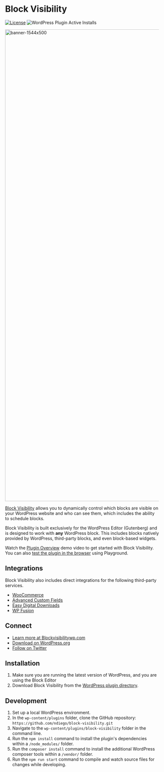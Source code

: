 # Block Visibility

[![License](https://img.shields.io/badge/license-GPL--2.0%2B-green.svg)](https://github.com/ndiego/block-visibility/blob/master/LICENSE.txt) ![WordPress Plugin Active Installs](https://img.shields.io/wordpress/plugin/installs/block-visibility?color=%23007cba&label=Active%20Installs&logo=wordpress&style=flat-square)

<img width="1544" alt="banner-1544x500" src="https://github.com/ndiego/block-visibility/blob/main/.wordpress-org/banner-1544x500.png?raw=true">

[Block Visibility](https://wordpress.org/plugins/block-visibility/) allows you to dynamically control which blocks are visible on your WordPress website and who can see them, which includes the ability to schedule blocks.

Block Visibility is built exclusively for the WordPress Editor (Gutenberg) and is designed to work with **any** WordPress block. This includes blocks natively provided by WordPress, third-party blocks, and even block-based widgets.

Watch the [Plugin Overview](https://www.youtube.com/watch?v=CW1L4vBpXjw) demo video to get started with Block Visibility. You can also [test the plugin in the browser](https://playground.wordpress.net/?blueprint-url=https://raw.githubusercontent.com/ndiego/block-visibility/main/.playground/blueprint.json) using Playground.

## Integrations

Block Visibility also includes direct integrations for the following third-party services.

* [WooCommerce](https://blockvisibilitywp.com/knowledge-base/how-to-use-the-woocommerce-control/?bv_query=readme&utm_source=block_visibility&utm_medium=github&utm_campaign=readme)
* [Advanced Custom Fields](https://blockvisibilitywp.com/knowledge-base/how-to-use-the-advanced-custom-fields-control/?bv_query=readme&utm_source=block_visibility&utm_medium=github&utm_campaign=readme)
* [Easy Digital Downloads](https://blockvisibilitywp.com/knowledge-base/how-to-use-the-how-to-use-the-easy-digital-downloads-control/-control/?bv_query=readme&utm_source=block_visibility&utm_medium=github&utm_campaign=readme)
* [WP Fusion](https://blockvisibilitywp.com/knowledge-base/how-to-use-the-wp-fusion-control/?bv_query=readme&utm_source=block_visibility&utm_medium=github&utm_campaign=readme)

## Connect
- [Learn more at Blockvisibilitywp.com](https://www.blockvisibilitywp.com/)
- [Download on WordPress.org](https://wordpress.org/plugins/block-visibility/)
- [Follow on Twitter](https://twitter.com/BlockVisibility)

## Installation

1. Make sure you are running the latest version of WordPress, and you are using the Block Editor
2. Download Block Visibility from the [WordPress plugin directory](https://wordpress.org/plugins/block-visibility/).

## Development

1. Set up a local WordPress environment.
2. In the `wp-content/plugins` folder, clone the GitHub repository: `https://github.com/ndiego/block-visibility.git`
3. Navigate to the `wp-content/plugins/block-visibility` folder in the command line.
4. Run the `npm install` command to install the plugin's dependencies within a `/node_modules/` folder.
5. Run the `composer install` command to install the additional WordPress composer tools within a `/vendor/` folder.
5. Run the `npm run start` command to compile and watch source files for changes while developing.
